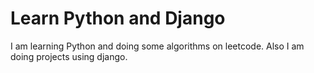 # Learn Python and Django
I am learning Python and doing some algorithms on leetcode. Also I am doing projects using django.
